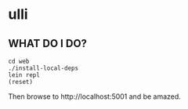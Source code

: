 # ulli

## WHAT DO I DO?

    cd web
    ./install-local-deps
    lein repl
    (reset)

Then browse to http://localhost:5001 and be amazed.

